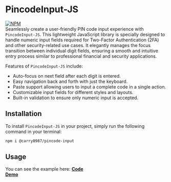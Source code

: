 # PincodeInput-JS
[![NPM](https://img.shields.io/npm/v/@carry0987/pincode-input.svg?style=flat-square)](https://www.npmjs.com/package/@carry0987/pincode-input)  
Seamlessly create a user-friendly PIN code input experience with `PincodeInput-JS`. This lightweight JavaScript library is specially designed to handle numeric input fields required for Two-Factor Authentication (2FA) and other security-related use cases. It elegantly manages the focus transition between individual digit fields, ensuring a smooth and intuitive entry process similar to professional financial and security applications.

Features of `PincodeInput-JS` include:
- Auto-focus on next field after each digit is entered.
- Easy navigation back and forth with just the keyboard.
- Paste support allowing users to input a complete code in a single action.
- Customizable input fields for different styles and layouts.
- Built-in validation to ensure only numeric input is accepted.

## Installation
To install `PincodeInput-JS` in your project, simply run the following command in your terminal:
```bash
npm i @carry0987/pincode-input
```

## Usage
You can see the example here:
**[Code](./index.html)**  
**[Demo](https://carry0987.github.io/PincodeInput-JS/)**
